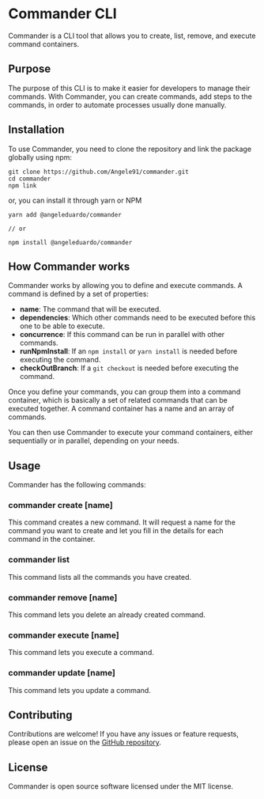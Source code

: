 # Commander CLI

Commander is a CLI tool that allows you to create, list, remove, and execute command containers.

## Purpose

The purpose of this CLI is to make it easier for developers to manage their commands. With Commander, you can create commands, add steps to the commands, in order to automate processes usually done manually.

## Installation

To use Commander, you need to clone the repository and link the package globally using npm:

```
git clone https://github.com/Angele91/commander.git
cd commander
npm link

```

or, you can install it through yarn or NPM

```
yarn add @angeleduardo/commander

// or

npm install @angeleduardo/commander
```

## How Commander works

Commander works by allowing you to define and execute commands. A command is defined by a set of properties:

- **name**: The command that will be executed.
- **dependencies**: Which other commands need to be executed before this one to be able to execute.
- **concurrence**: If this command can be run in parallel with other commands.
- **runNpmInstall**: If an `npm install` or `yarn install` is needed before executing the command.
- **checkOutBranch**: If a `git checkout` is needed before executing the command.

Once you define your commands, you can group them into a command container, which is basically a set of related commands that can be executed together. A command container has a name and an array of commands.

You can then use Commander to execute your command containers, either sequentially or in parallel, depending on your needs.

## Usage

Commander has the following commands:

### commander create [name]

This command creates a new command. It will request a name for the command you want to create and let you fill in the details for each command in the container.

### commander list

This command lists all the commands you have created.

### commander remove [name]

This command lets you delete an already created command.

### commander execute [name]

This command lets you execute a command.

### commander update [name]

This command lets you update a command.

## Contributing

Contributions are welcome! If you have any issues or feature requests, please open an issue on the [GitHub repository](https://github.com/yourusername/commander-cli).

## License

Commander is open source software licensed under the MIT license.

